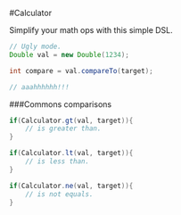 #Calculator

Simplify your math ops with this simple DSL.

```java
// Ugly mode.
Double val = new Double(1234);

int compare = val.compareTo(target);

// aaahhhhhh!!!
```
###Commons comparisons

```java
if(Calculator.gt(val, target)){
	// is greater than.
}

if(Calculator.lt(val, target)){
	// is less than.
}

if(Calculator.ne(val, target)){
	// is not equals.
}
```